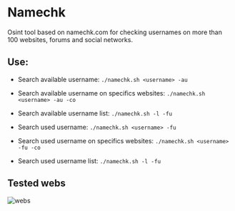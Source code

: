 # Namechk
Osint tool based on namechk.com for checking usernames on more than 100 websites, forums and social networks.

## Use:

- Search available username:
```./namechk.sh <username> -au```
	
- Search available username on specifics websites:
```./namechk.sh  <username> -au -co```
	
- Search available username list:
```./namechk.sh -l -fu```
	
- Search used username:
```./namechk.sh <username> -fu```
	
- Search used username on specifics websites:
```./namechk.sh <username> -fu -co```
	
- Search used username list:
```./namechk.sh -l -fu```
	

## Tested webs

![webs](https://i.imgur.com/M5kkM5X.jpg)
